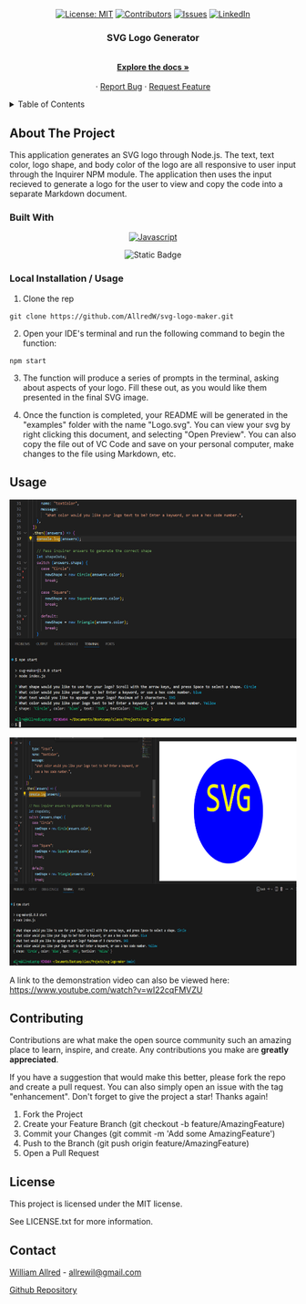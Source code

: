 <div align="center">

  <!-- Add badges using the following format: -->
  <!-- ![Name](urlToShieldHere)(urlToGithubHere) -->

[![License: MIT](https://img.shields.io/badge/License-MIT-yellow.svg)](https://opensource.org/licenses/MIT)
[![Contributors](https://img.shields.io/github/contributors/AllredW/svg-logo-maker.svg?style=plastic&logo=appveyor)](https://github.com/AllredW/svg-logo-maker/graphs/contributors)
[![Issues](https://img.shields.io/github/issues/AllredW/svg-logo-maker.svg?style=plastic&logo=appveyor)](https://github.com/AllredW/svg-logo-maker/issues)
[![LinkedIn](https://img.shields.io/badge/-LinkedIn-black.svg?style=plastic&logo=appveyor&logo=linkedin&colorB=555)](https://linkedin.com/in/in/william-allred-6a2a522b3/)

</div>

  <h3 align="center">SVG Logo Generator</h3>

  <p align="center">
 <br />
    <a href="https://github.com/AllredW/svg-logo-maker"><strong>Explore the docs »</strong></a>
    <br />
    <br />
    <!-- TODO- add deployed link -->
    ·
    <a href="https://github.com/AllredW/svg-logo-maker/issues">Report Bug</a>
    ·
    <a href="https://github.com/AllredW/svg-logo-maker/issues">Request Feature</a>

  </p>
</div>

<!-- TABLE OF CONTENTS -->
<details>
  <summary>Table of Contents</summary>
  <ol>
    <li>
      <a href="#about-the-project">About The Project</a>
      <ul>
        <li><a href="#built-with">Built With</a></li>
      </ul>
    </li>
    <li>
      <a href="#getting-started">Getting Started</a>
      <ul>
        <li><a href="#installation">Installation</a></li>
      </ul>
    </li>
    <li><a href="#usage">Usage</a></li>
    <li><a href="#roadmap">Roadmap</a></li>
    <li><a href="#contributing">Contributing</a></li>
    <li><a href="#license">License</a></li>
    <li><a href="#contact">Contact</a></li>
    <li><a href="#acknowledgments">Acknowledgments</a></li>
  </ol>
</details>

<!-- ABOUT THE PROJECT -->

## About The Project

   This application generates an SVG logo through Node.js. The text, text color, logo shape, and body color of the logo are all responsive to user input through the Inquirer NPM module. The application then uses the input recieved to generate a logo for the user to view and copy the code into a separate Markdown document.
   
### Built With

<div align="center">

[![Javascript](https://img.shields.io/badge/Language-JavaScript-ff0000?style=plastic&logo=JavaScript&logoWidth=10)](https://javascript.info/)

![Static Badge](https://img.shields.io/badge/NPM-Inquirer-blue)

</div>

### Local Installation / Usage

1. Clone the rep

```
git clone https://github.com/AllredW/svg-logo-maker.git
```

2. Open your IDE's terminal and run the following command to begin the function:

```
npm start
```

3. The function will produce a series of prompts in the terminal, asking about aspects of your logo. Fill these out, as you would like them presented in the final SVG image.

4. Once the function is completed, your README will be generated in the "examples" folder with the name "Logo.svg". You can view your svg by right clicking this document, and selecting "Open Preview". You can also copy the file out of VC Code and save on your personal computer, make changes to the file using Markdown, etc.

<!-- USAGE EXAMPLES -->

## Usage

<img src="./assets/svg-maker-thumb-1.png" width="700" height="400" alt="An example of the query fields in the application"></img>

<img src="./assets/svg-maker-thumb-2.png" width="700" height="400" alt="An example of the resulting svg image produced by the app"></img>

A link to the demonstration video can also be viewed here: https://www.youtube.com/watch?v=wI22cqFMVZU

<!-- CONTRIBUTING -->

## Contributing

Contributions are what make the open source community such an amazing place to learn, inspire, and create. Any contributions you make are **greatly appreciated**.

If you have a suggestion that would make this better, please fork the repo and create a pull request. You can also simply open an issue with the tag "enhancement".
Don't forget to give the project a star! Thanks again!

1. Fork the Project
2. Create your Feature Branch (git checkout -b feature/AmazingFeature)
3. Commit your Changes (git commit -m 'Add some AmazingFeature')
4. Push to the Branch (git push origin feature/AmazingFeature)
5. Open a Pull Request

<!-- LICENSE -->

## License

This project is licensed under the MIT license.

See LICENSE.txt for more information.

<!-- CONTACT -->

## Contact

[William Allred](https://github.com/AllredW) - allrewil@gmail.com

[Github Repository](https://github.com/AllredW/svg-logo-maker)